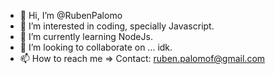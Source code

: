 - 👋 Hi, I’m @RubenPalomo
- 👀 I’m interested in coding, specially Javascript.
- 🌱 I’m currently learning NodeJs.
- 💞️ I’m looking to collaborate on ... idk.
- 📫 How to reach me => Contact: ruben.palomof@gmail.com

<!---
RubenPalomo/RubenPalomo is a ✨ special ✨ repository because its `README.md` (this file) appears on your GitHub profile.
You can click the Preview link to take a look at your changes.
--->
